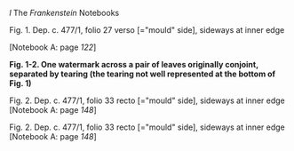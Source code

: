 *l* The *Frankenstein* Notebooks

Fig. 1. Dep. c. 477/1, folio 27 verso [="mould" side], sideways at inner
edge

[Notebook A: page *122*]

**Fig. 1-2. One watermark across a pair of leaves originally conjoint,
separated by tearing (the tearing not well represented at the bottom of
Fig. 1)**

Fig. 2. Dep. c. 477/1, folio 33 recto [="mould" side], sideways at inner
edge [Notebook A: page *148*]

Fig. 2. Dep. c. 477/1, folio 33 recto [="mould" side], sideways at inner
edge [Notebook A: page *148*]


